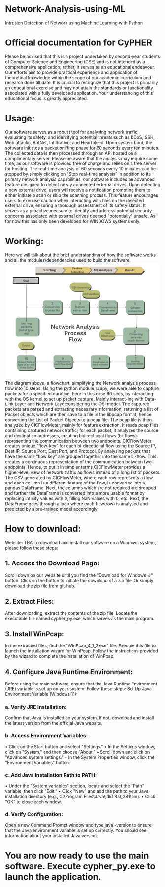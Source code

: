 # Network-Analysis-using-ML
Intrusion Detection of Network using Machine Learning with Python

# Official documentation for CyPHER

Please be advised that this is a project undertaken by second-year students of Computer Science and Engineering (CSE) and is not intended as a comprehensive application; rather, it serves as an educational endeavour. Our efforts aim to provide practical experience and application of theoretical knowledge within the scope of our academic curriculum and research done till date. It is crucial to recognize that this project is primarily an educational exercise and may not attain the standards or functionality associated with a fully developed application. Your understanding of this educational focus is greatly appreciated. 

# Usage:
Our software serves as a robust tool for analysing network traffic, evaluating its safety, and identifying potential threats such as DDoS, SSH, Web attacks, BotNet, Infiltration, and Heartbleed. Upon system boot, the software initiates a packet sniffing phase for 60 seconds every ten minutes. The collected data is then processed through an API hosted on a complimentary server.
Please be aware that the analysis may require some time, as our software is provided free of charge and relies on a free server for hosting.
The real-time analysis of 60 seconds every 10 minutes can be stopped by simply clicking on “Stop real-time analysis”
In addition to its primary network analysis capabilities, our software includes an advanced feature designed to detect newly connected external drives. Upon detecting a new external drive, users will receive a notification prompting them to either initiate a scan or skip the scanning process. This feature encourages users to exercise caution when interacting with files on the detected external drive, ensuring a thorough assessment of its safety status. It serves as a proactive measure to identify and address potential security concerns associated with external drives deemed "potentially" unsafe.
As for now this has only been developed for WINDOWS systems only.

# Working:
Here we will talk about the brief understanding of how the software works and all the modules/dependencies used to build the software.
<br/>
![Flowchart for Network-Analysis Flow Procces](Flow_procces.png) 
<br/>
The diagram above, a flowchart, simplifying the Network analysis process flow into 10 steps. 
Using the python module scapy, we were able to capture packets for a specified duration, here                                                                                                                      in this case 60 secs, by interacting with the OS kernel to set up packet capture. Mainly interact-ing with Data-Link Layer and Network Layerconsidering the OSI model. The captured packets are parsed and extracting necessary information, returning a list of Packet objects which are then save to a file in the libpcap format, hence converting the List of Packet Objects to a pcap file. The pcap file is then analyzed by CICFlowMeter, mainly for feature extraction. It reads pcap files containing captured network traffic; for each packet, it analyzes the source and destination addresses, creating bidirectional flows (bi-flows) representing the communication between two endpoints. 
CICFlowMeter creates unique “flow-key” for each bi-directional flow using the Source IP, Dest IP, Source Port, Dest Port, and Protocol. By analysing packets that have the same “flow key” are grouped together into the same bi-flow. This creates a continuous representation of the communication between two endpoints. Hence, to put it in simpler terms CICFlowMeter provides a higher-level view of network traffic as flows instead of a long list of packets. 
The CSV generated by CICFlowMeter, where each row represents a flow and each column is a different feature of the flow, is converted into a pandas DataFrame. Next, the columns which are not required are dropped and further the DataFrame is converted into a more usable format by replacing infinity values with 0, filling NaN values with 0, etc. 
Next, the DataFrame goes through a loop where each flow(row) is analysed and predicted by a pre-trained model accordingly 


# How to download:
Website: TBA
To download and install our software on a Windows system, please follow these steps:
## 1.	Access the Download Page:
Scroll down on our website until you find the "Download for Windows ↓" button. Click on the button to initiate the download of a zip file. Or simply download the zip file from git-hub.
## 2.	Extract Files:
After downloading, extract the contents of the zip file. Locate the executable file named cypher_py.exe, which serves as the main program.
## 3.	Install WinPcap:
In the extracted files, find the "WinPcap_4_1_3.exe" file. Execute this file to launch the installation wizard for WinPcap. Follow the instructions provided by the wizard to complete the installation of WinPcap.
## 4.	Configure Java Runtime Environment:
Before using the main software, ensure that the Java Runtime Environment (JRE) variable is set up on your system. Follow these steps:
Set Up Java Environment Variable (Windows 11):

### a.	Verify JRE Installation:
Confirm that Java is installed on your system. If not, download and install the latest version from the official Java website.

### b.	Access Environment Variables:
•	Click on the Start button and select "Settings."
•	In the Settings window, click on "System," and then choose "About."
•	Scroll down and click on "Advanced system settings."
•	In the System Properties window, click the "Environment Variables" button.

### c.	Add Java Installation Path to PATH:
•	Under the "System variables" section, locate and select the "Path" variable, then click "Edit."
•	Click "New" and add the path to your Java installation directory (e.g., C:\Program Files\Java\jdk1.8.0_281\bin).
•	Click "OK" to close each window.

### d.	Verify Configuration:
Open a new Command Prompt window and type java -version to ensure that the Java environment variable is set up correctly. You should see information about your installed Java version.

# You are now ready to use the main software. Execute cypher_py.exe to launch the application.                                                                            
